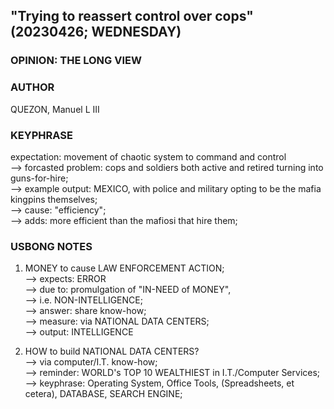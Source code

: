 ## "Trying to reassert control over cops" (20230426; WEDNESDAY)

### OPINION: THE LONG VIEW

### AUTHOR

QUEZON, Manuel L III

### KEYPHRASE

expectation: movement of chaotic system to command and control<br/>
--> forcasted problem: cops and soldiers both active and retired turning into guns-for-hire;<br/>
--> example output: MEXICO, with police and military opting to be the mafia kingpins themselves;<br/>
--> cause: "efficiency"; <br/>
--> adds: more efficient than the mafiosi that hire them;

### USBONG NOTES

1) MONEY to cause LAW ENFORCEMENT ACTION;<br/>
--> expects: ERROR<br/>
--> due to: promulgation of "IN-NEED of MONEY",<br/>
--> i.e. NON-INTELLIGENCE;<br/>
--> answer: share know-how;<br/>
--> measure: via NATIONAL DATA CENTERS;<br/>
--> output: INTELLIGENCE

2) HOW to build NATIONAL DATA CENTERS?<br/>
--> via computer/I.T. know-how;<br/>
--> reminder: WORLD's TOP 10 WEALTHIEST in I.T./Computer Services;<br/>
--> keyphrase: Operating System, Office Tools, (Spreadsheets, et cetera), DATABASE, SEARCH ENGINE;

